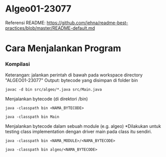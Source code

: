 # Algeo01-23077
Referensi README: https://github.com/jehna/readme-best-practices/blob/master/README-default.md

# Cara Menjalankan Program
### Kompilasi
Keterangan: jalankan perintah di bawah pada workspace directory "ALGEO01-23077"
Output: bytecode yang disimpan di folder bin
```
javac -d bin src/algeo/*.java src/Main.java
```

Menjalankan bytecode (di direktori /bin)
```
java -classpath bin <NAMA_BYTECODE>
```
```
java -classpath bin Main

```

Menjalankan bytecode dalam sebuah module (e.g. algeo)
*Dilakukan untuk testing class implementation dengan driver main pada class itu sendiri.
```
java -classpath bin <NAMA_MODULE>/<NAMA_BYTECODE>
```
```
java -classpath bin algeo/<NAMA_BYTECODE>

```